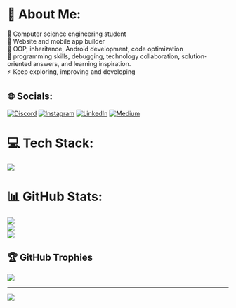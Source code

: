 # 💫 About Me:
🔭 Computer science engineering student<br>👯 Website and mobile app builder<br>🌱 OOP, inheritance, Android development, code optimization<br>💬 programming skills, debugging, technology collaboration, solution-oriented answers, and learning inspiration.<br>⚡ Keep exploring, improving and developing


## 🌐 Socials:
[![Discord](https://img.shields.io/badge/Discord-%237289DA.svg?logo=discord&logoColor=white)](https://discord.gg/marcellohugo) [![Instagram](https://img.shields.io/badge/Instagram-%23E4405F.svg?logo=Instagram&logoColor=white)](https://instagram.com/marcellohugo__) [![LinkedIn](https://img.shields.io/badge/LinkedIn-%230077B5.svg?logo=linkedin&logoColor=white)](https://linkedin.com/in/marcellohugo) [![Medium](https://img.shields.io/badge/Medium-12100E?logo=medium&logoColor=white)](https://medium.com/@marcellohugo) 

# 💻 Tech Stack:
<p align="justify">
  <img src="https://skillicons.dev/icons?i=c,cpp,css,html,java,js,python,php,windows,bash,kotlin,mysql,laravel,flutter,sass,react,figma,nextjs,tailwind,wordpress,powershell" />
</p>

# 📊 GitHub Stats:
![](https://github-readme-stats.vercel.app/api?username=marcellohugo&theme=dark&hide_border=true&include_all_commits=false&count_private=false)<br/>
![](https://nirzak-streak-stats.vercel.app/?user=marcellohugo&theme=dark&hide_border=true)<br/>
![](https://github-readme-stats.vercel.app/api/top-langs/?username=marcellohugo&theme=dark&hide_border=true&include_all_commits=false&count_private=false&layout=compact)

## 🏆 GitHub Trophies
![](https://github-profile-trophy.vercel.app/?username=marcellohugo&theme=dark&no-frame=true&no-bg=true&margin-w=4)

---
[![](https://visitcount.itsvg.in/api?id=marcellohugo&icon=6&color=1)](https://visitcount.itsvg.in)

<!-- Proudly created with GPRM ( https://gprm.itsvg.in ) -->
